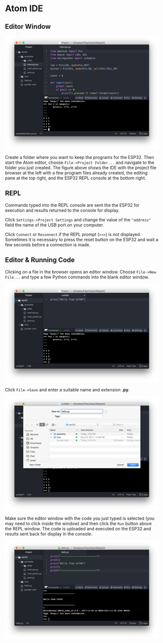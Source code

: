 # Atom IDE

## Editor Window

![Atom IDE](atom_ide.png)

Create a folder where you want to keep the programs for the ESP32. Then start the Atom editor, choose `File->Project Folder...` and navigate to the folder you just created. The figure above shows the IDE with the project file browser at the left with a few program files already created, the editing pane at the top right, and the ESP32 REPL console at the bottom right.

## REPL

Commands typed into the REPL console are sent the the ESP32 for execution and results returned to the console for display.

Click `Settings->Project Settings` and change the value of the `"address"` field the name of the USB port on your computer.

Click `Connect` or `Reconnect` if the REPL prompt (`>>>`) is not displayed. Sometimes it is necessary to press the reset button on the ESP32 and wait a few seconds before a connection is made.

## Editor & Running Code

Clicking on a file in the browser opens an editor window. Choose `File->New File...` and type a few Python commands into the blank editor window.

![Atom IDE](new_file.png)

Click `File->Save` and enter a suitable name and extension **.py**.

![Atom IDE](save_dialog.png)

Make sure the editor window with the code you just typed is selected (you may need to click inside the window) and then click the `Run` button above the REPL window. The code is uploaded and executed on the ESP32 and results sent back for display in the console.

![Atom IDE](run.png)

